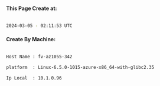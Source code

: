 
   
#### This Page Create at:

```bash

2024-03-05 - 02:11:53 UTC

```

#### Create By Machine:

```bash

Host Name : fv-az1055-342

platform  : Linux-6.5.0-1015-azure-x86_64-with-glibc2.35

Ip Local  : 10.1.0.96

```

